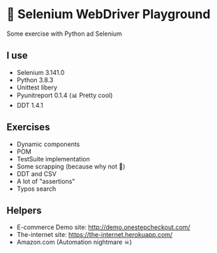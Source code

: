 # 🤖 Selenium WebDriver Playground

Some exercise with Python ad Selenium

## I use
- Selenium 3.141.0
- Python 3.8.3
- Unittest libery
- Pyunitreport 0.1.4 (📊 Pretty cool)
- DDT 1.4.1

## Exercises
- Dynamic components
- POM
- TestSuite implementation
- Some scrapping (because why not 🤯)
- DDT and CSV
- A lot of "assertions"
- Typos search
## Helpers
- E-commerce Demo site: http://demo.onestepcheckout.com/
- The-internet site: https://the-internet.herokuapp.com/
- Amazon.com (Automation nightmare ☠)
